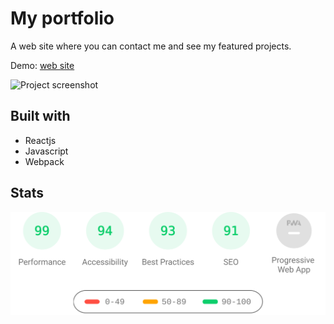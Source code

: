 # My portfolio

A web site where you can contact me and see my featured projects.

Demo: [web site](https://rogeliosamuel621.netlify.app)

![Project screenshot](https://res.cloudinary.com/dnvp4s8pe/image/upload/v1615214477/My%20Website/website_slh2ai.png "Project screenshot")

## Built with

- Reactjs
- Javascript
- Webpack

## Stats

![Project stats](./Docs/project-stats.svg 'Project stats')
